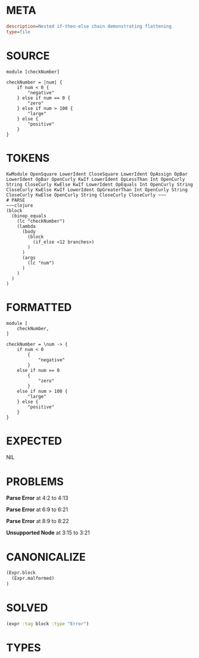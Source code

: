 # META
~~~ini
description=Nested if-then-else chain demonstrating flattening
type=file
~~~
# SOURCE
~~~roc
module [checkNumber]

checkNumber = |num| {
	if num < 0 {
		"negative"
	} else if num == 0 {
		"zero"
	} else if num > 100 {
		"large"
	} else {
		"positive"
	}
}
~~~
# TOKENS
~~~text
KwModule OpenSquare LowerIdent CloseSquare LowerIdent OpAssign OpBar LowerIdent OpBar OpenCurly KwIf LowerIdent OpLessThan Int OpenCurly String CloseCurly KwElse KwIf LowerIdent OpEquals Int OpenCurly String CloseCurly KwElse KwIf LowerIdent OpGreaterThan Int OpenCurly String CloseCurly KwElse OpenCurly String CloseCurly CloseCurly ~~~
# PARSE
~~~clojure
(block
  (binop_equals
    (lc "checkNumber")
    (lambda
      (body
        (block
          (if_else <12 branches>)
        )
      )
      (args
        (lc "num")
      )
    )
  )
)
~~~
# FORMATTED
~~~roc
module [
	checkNumber,
]

checkNumber = \num -> {
	if num < 0
		{
			"negative"
		}
	else if num == 0
		{
			"zero"
		}
	else if num > 100 {
		"large"
	} else {
		"positive"
	}
}
~~~
# EXPECTED
NIL
# PROBLEMS
**Parse Error**
at 4:2 to 4:13

**Parse Error**
at 6:9 to 6:21

**Parse Error**
at 8:9 to 8:22

**Unsupported Node**
at 3:15 to 3:21

# CANONICALIZE
~~~clojure
(Expr.block
  (Expr.malformed)
)
~~~
# SOLVED
~~~clojure
(expr :tag block :type "Error")
~~~
# TYPES
~~~roc
~~~
